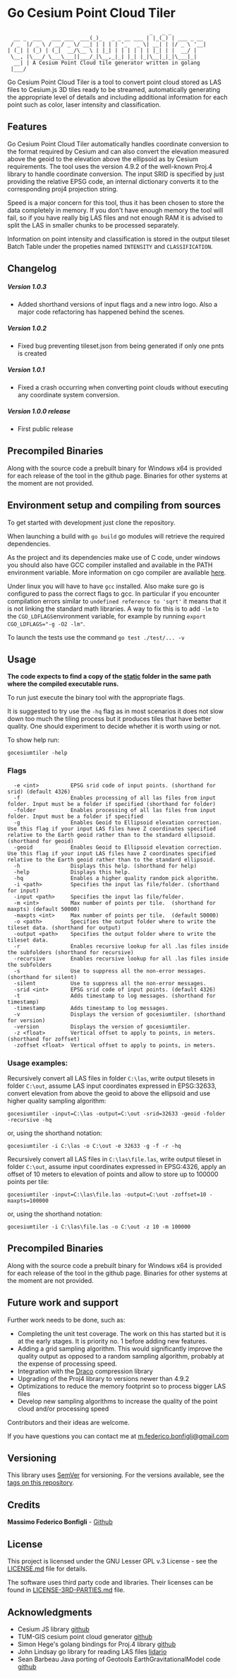 # Go Cesium Point Cloud Tiler

```
                                             _   _ _
  __ _  ___   ___ ___  ___(_)_   _ _ __ ___ | |_(_) | ___ _ __
 / _  |/ _ \ / __/ _ \/ __| | | | | '_   _ \| __| | |/ _ \ '__|
| (_| | (_) | (_|  __/\__ \ | |_| | | | | | | |_| | |  __/ |
 \__, |\___/ \___\___||___/_|\__,_|_| |_| |_|\__|_|_|\___|_|
  __| | A Cesium Point Cloud tile generator written in golang
 |___/ 
```



Go Cesium Point Cloud Tiler is a tool to convert point cloud stored as LAS files to Cesium.js 3D tiles ready to be
streamed, automatically generating the appropriate level of details and including additional information for each point 
such as color, laser intensity and classification.   

## Features
Go Cesium Point Cloud Tiler automatically handles coordinate conversion to the format required by Cesium and can also 
convert the elevation measured above the geoid to the elevation above the ellipsoid as by Cesium requirements. 
The tool uses the version 4.9.2 of the well-known Proj.4 library to handle coordinate conversion. The input SRID is
specified by just providing the relative EPSG code, an internal dictionary converts it to the corresponding proj4 
projection string.

Speed is a major concern for this tool, thus it has been chosen to store the data completely in memory. If you don't 
have enough memory the tool will fail, so if you have really big LAS files and not enough RAM it is advised to split 
the LAS in smaller chunks to be processed separately.

Information on point intensity and classification is stored in the output tileset Batch Table under the 
propeties named `INTENSITY` and `CLASSIFICATION`.


## Changelog
##### Version 1.0.3 
* Added shorthand versions of input flags and a new intro logo. Also a major code refactoring has happened behind the scenes. 

##### Version 1.0.2 
* Fixed bug preventing tileset.json from being generated if only one pnts is created

##### Version 1.0.1 
* Fixed a crash occurring when converting point clouds without executing any coordinate system conversion.

##### Version 1.0.0 release
* First public release

## Precompiled Binaries
Along with the source code a prebuilt binary for Windows x64 is provided for each release of the tool in the github page.
Binaries for other systems at the moment are not provided.

## Environment setup and compiling from sources
To get started with development just clone the repository. 

When launching a build with `go build` go modules will retrieve the required dependencies. 

As the project and its dependencies make use of C code, under windows you should also have GCC compiler installed and available
in the PATH environment variable. More information on cgo compiler are available [here](https://github.com/golang/go/wiki/cgo).

Under linux you will have to have `gcc` installed. Also make sure go is configured to pass the correct flags to gcc. In particular if you encounter compilation errors similar to `undefined reference to 'sqrt'` it means that it is not linking the standard math libraries. A way to fix this is to add `-lm` to the `CGO_LDFLAGS`environment variable, for example by running `export CGO_LDFLAGS="-g -O2 -lm"`.

To launch the tests use the command `go test ./test/... -v`
## Usage

<b>The code expects to find a copy of the [static](assets) folder in the same path where the compiled executable runs.</b>

To run just execute the binary tool with the appropriate flags.

It is suggested to try use the `-hq` flag as in most scenarios it does not slow down too much the tiling
process but it produces tiles that have better quality. One should experiment to decide whether it is worth using or not.

To show help run:
```
gocesiumtiler -help
```

### Flags

```
  -e <int>          EPSG srid code of input points. (shorthand for srid) (default 4326)
  -f                Enables processing of all las files from input folder. Input must be a folder if specified (shorthand for folder)
  -folder           Enables processing of all las files from input folder. Input must be a folder if specified
  -g                Enables Geoid to Ellipsoid elevation correction. Use this flag if your input LAS files have Z coordinates specified relative to the Earth geoid rather than to the standard ellipsoid. (shorthand for geoid)
  -geoid            Enables Geoid to Ellipsoid elevation correction. Use this flag if your input LAS files have Z coordinates specified relative to the Earth geoid rather than to the standard ellipsoid.
  -h                Displays this help. (shorthand for help)
  -help             Displays this help.
  -hq               Enables a higher quality random pick algorithm.
  -i <path>         Specifies the input las file/folder. (shorthand for input)
  -input <path>     Specifies the input las file/folder.
  -m <int>          Max number of points per tile.  (shorthand for maxpts) (default 50000)
  -maxpts <int>     Max number of points per tile.  (default 50000)
  -o <path>         Specifies the output folder where to write the tileset data. (shorthand for output)
  -output <path>    Specifies the output folder where to write the tileset data.
  -r                Enables recursive lookup for all .las files inside the subfolders (shorthand for recursive)
  -recursive        Enables recursive lookup for all .las files inside the subfolders
  -s                Use to suppress all the non-error messages. (shorthand for silent)
  -silent           Use to suppress all the non-error messages.
  -srid <int>       EPSG srid code of input points. (default 4326)
  -t                Adds timestamp to log messages. (shorthand for timestamp)
  -timestamp        Adds timestamp to log messages.
  -v                Displays the version of gocesiumtiler. (shorthand for version)
  -version          Displays the version of gocesiumtiler.
  -z <float>        Vertical offset to apply to points, in meters. (shorthand for zoffset)
  -zoffset <float>  Vertical offset to apply to points, in meters.
```

### Usage examples:

Recursively convert all LAS files in folder `C:\las`, write output tilesets in folder `C:\out`, assume LAS input coordinates expressed 
in EPSG:32633, convert elevation from above the geoid to above the ellipsoid and use higher quality sampling algorithm:

```
gocesiumtiler -input=C:\las -output=C:\out -srid=32633 -geoid -folder -recursive -hq
```
or, using the shorthand notation:
```
gocesiumtiler -i C:\las -o C:\out -e 32633 -g -f -r -hq
```

Recursively convert all LAS files in `C:\las\file.las`, write output tileset in folder `C:\out`, assume input coordinates
expressed in EPSG:4326, apply an offset of 10 meters to elevation of points and allow to store up to 100000 points per tile:

```
gocesiumtiler -input=C:\las\file.las -output=C:\out -zoffset=10 -maxpts=100000
```
or, using the shorthand notation:

```
gocesiumtiler -i C:\las\file.las -o C:\out -z 10 -m 100000
```
## Precompiled Binaries
Along with the source code a prebuilt binary for Windows x64 is provided for each release of the tool in the github page.
Binaries for other systems at the moment are not provided.

## Future work and support

Further work needs to be done, such as: 
- Completing the unit test coverage. The work on this has started but it is at the early stages. It is priority no. 1 before adding new features.
- Adding a grid sampling algorithm. This would significantly improve the quality output as opposed to a random sampling algorithm, probably at the expense of processing speed.
- Integration with the [Draco](https://github.com/google/draco) compression library
- Upgrading of the Proj4 library to versions newer than 4.9.2
- Optimizations to reduce the memory footprint so to process bigger LAS files
- Develop new sampling algorithms to increase the quality of the point cloud and/or processing speed
 
Contributors and their ideas are welcome.

If you have questions you can contact me at <m.federico.bonfigli@gmail.com>

## Versioning

This library uses [SemVer](http://semver.org/) for versioning. 
For the versions available, see the [tags on this repository](https://github.com/mfbonfigli/gocesiumtiler/tags). 

## Credits

**Massimo Federico Bonfigli** -  [Github](https://github.com/mfbonfigli)

## License

This project is licensed under the GNU Lesser GPL v.3 License - see the [LICENSE.md](LICENSE.md) file for details.

The software uses third party code and libraries. Their licenses can be found in
[LICENSE-3RD-PARTIES.md](LICENSE-3RD-PARTIES.md) file.

## Acknowledgments

* Cesium JS library [github](https://github.com/AnalyticalGraphicsInc/cesium)
* TUM-GIS cesium point cloud generator [github](https://github.com/tum-gis/cesium-point-cloud-generator)
* Simon Hege's golang bindings for Proj.4 library [github](https://github.com/xeonx/proj4)
* John Lindsay go library for reading LAS files [lidario](https://github.com/xeonx/proj4)
* Sean Barbeau Java porting of Geotools EarthGravitationalModel code [github](https://github.com/barbeau/earth-gravitational-model)
